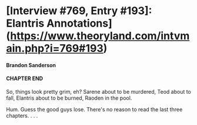 # [Interview #769, Entry #193]: Elantris Annotations](https://www.theoryland.com/intvmain.php?i=769#193)

#### Brandon Sanderson

#### CHAPTER END

So, things look pretty grim, eh? Sarene about to be murdered, Teod about to fall, Elantris about to be burned, Raoden in the pool.

Hum. Guess the good guys lose. There's no reason to read the last three chapters. . . .

